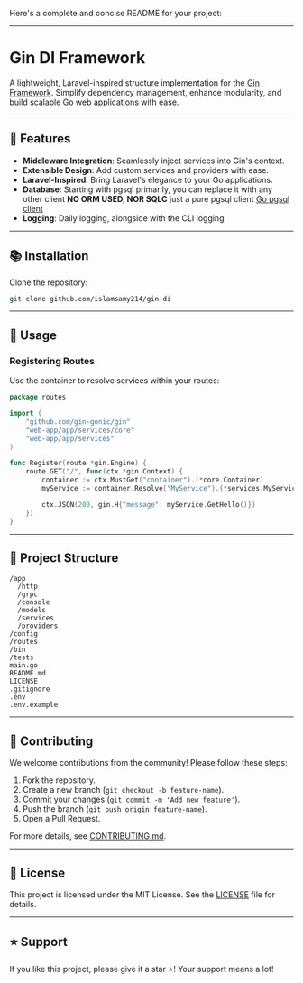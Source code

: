 Here's a complete and concise README for your project:

---

# Gin DI Framework

A lightweight, Laravel-inspired structure implementation for the [Gin Framework](https://github.com/gin-gonic/gin). Simplify dependency management, enhance modularity, and build scalable Go web applications with ease.

---

## 🚀 Features
  
- **Middleware Integration**: Seamlessly inject services into Gin's context.
- **Extensible Design**: Add custom services and providers with ease.
- **Laravel-Inspired**: Bring Laravel's elegance to your Go applications.
- **Database**: Starting with pgsql primarily, you can replace it with any other client **NO ORM USED, NOR SQLC** just a pure pgsql client [Go pgsql client](https://github.com/lib/pq)
- **Logging**: Daily logging, alongside with the CLI logging

---

## 📚 Installation
Clone the repository:

```bash
git clone github.com/islamsamy214/gin-di
```

---

## 🔧 Usage

### Registering Routes

Use the container to resolve services within your routes:

```go
package routes

import (
    "github.com/gin-gonic/gin"
    "web-app/app/services/core"
    "web-app/app/services"
)

func Register(route *gin.Engine) {
    route.GET("/", func(ctx *gin.Context) {
        container := ctx.MustGet("container").(*core.Container)
        myService := container.Resolve("MyService").(*services.MyService)

        ctx.JSON(200, gin.H{"message": myService.GetHello()})
    })
}
```

---

## 📂 Project Structure

```plaintext
/app
  /http
  /grpc
  /console
  /models
  /services
  /providers
/config
/routes
/bin
/tests
main.go
README.md
LICENSE
.gitignore
.env
.env.example
```

---

## 🤝 Contributing

We welcome contributions from the community! Please follow these steps:  

1. Fork the repository.  
2. Create a new branch (`git checkout -b feature-name`).  
3. Commit your changes (`git commit -m 'Add new feature'`).  
4. Push the branch (`git push origin feature-name`).  
5. Open a Pull Request.  

For more details, see [CONTRIBUTING.md](CONTRIBUTING.md).

---

## 📜 License

This project is licensed under the MIT License. See the [LICENSE](LICENSE) file for details.

---

## ⭐ Support

If you like this project, please give it a star ⭐! Your support means a lot!
